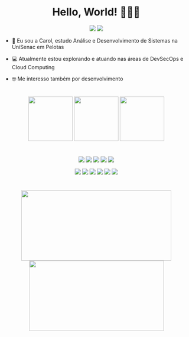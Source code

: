 <div align="center"><h1>Hello, World! 👩🏻‍💻</h1></div>

<div align="center">
<a href="https://www.linkedin.com/in/carolina-s-freitas/" target="_blank"><img src="https://img.shields.io/badge/-linkedin-0A66C2?logo=linkedin&logoColor=white&style=for-the-badge" target="_blank"></a>
<a href="mailto:carolsoaresfreitas@hotmail.com"><img src="https://img.shields.io/badge/-email-0472CA?style=for-the-badge&logo=microsoftoutlook&logoColor=white" target="_blank"></a>
</div>


- 👋 Eu sou a Carol, estudo Análise e Desenvolvimento de Sistemas na UniSenac em Pelotas

- 💻 Atualmente estou explorando e atuando nas áreas de DevSecOps e Cloud Computing

- 🤓 Me interesso também por desenvolvimento


# 

<div align="center">
<img width="120px" height="120px" src="https://d1.awsstatic.com/training-and-certification/certification-badges/AWS-Certified-Cloud-Practitioner_badge.634f8a21af2e0e956ed8905a72366146ba22b74c.png">
<img width="120px" height="120px" src="https://images.credly.com/images/be8fcaeb-c769-4858-b567-ffaaa73ce8cf/image.png">
<img width="120px" height="120px" src="https://images.credly.com/images/024d0122-724d-4c5a-bd83-cfe3c4b7a073/image.png">
</div>
  
#

<div align="center">
  
![](https://img.shields.io/badge/-aws-222E3E?logo=amazon-web-services&style=for-the-badge&logoColor=white)
![](https://img.shields.io/badge/-azure-0188D7?logo=azure&style=for-the-badge&logoColor=white)
![](https://img.shields.io/badge/-azuredevops-0F6AD0?logo=azure%20devops&style=for-the-badge&logoColor=white)
![](https://img.shields.io/badge/-docker-0698FF?logo=docker&style=for-the-badge&logoColor=white)
![](https://img.shields.io/badge/-kubernetes-3E6DE6?logo=kubernetes&style=for-the-badge&logoColor=white)

![](https://img.shields.io/badge/-terraform-5A4CE9?logo=terraform&style=for-the-badge&logoColor=white)
![](https://img.shields.io/badge/-git-F54D37?logo=git&style=for-the-badge&logoColor=white)
![](https://img.shields.io/badge/-linux-111111?logo=linux&style=for-the-badge&logoColor=white)
![](https://img.shields.io/badge/-mysql-01618A?logo=mysql&style=for-the-badge&logoColor=white)
![](https://img.shields.io/badge/grafana-%23F46800.svg?style=for-the-badge&logo=grafana&logoColor=white)
![](https://img.shields.io/badge/datadog-774aa4.svg?style=for-the-badge&logo=datadog&logoColor=white)

</div>

#
<div align="center">
<img width="406px" height="190px" src="https://github-readme-stats.vercel.app/api?username=CarolinaSFreitas&show_icons=true&theme=dark">
<img width="365px" height="190px" src="https://github-readme-stats.vercel.app/api/top-langs/?username=CarolinaSFreitas&hide_progress=true&theme=dark">
</div>
